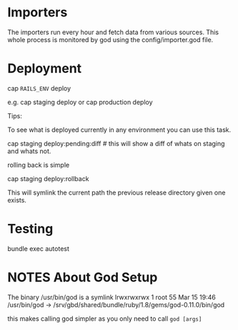 Importers
==============================
  The importers run every hour and fetch data from various sources.
  This whole process is monitored by god using the config/importer.god file.
  

Deployment
==============================
  cap `RAILS_ENV` deploy
  
  e.g. cap staging deploy
  or cap production deploy
  
  Tips:
  
  To see what is deployed currently in any environment you can use this task.
  
  cap staging deploy:pending:diff # this will show a diff of whats on staging and whats not.
  
  rolling back is simple
  
  cap staging deploy:rollback
  
  This will symlink the current path the previous release directory given one exists.

Testing
==============================
  bundle exec autotest

NOTES About God Setup
==============================
The binary /usr/bin/god is a symlink
lrwxrwxrwx 1 root 55 Mar 15 19:46 /usr/bin/god -> /srv/gbd/shared/bundle/ruby/1.8/gems/god-0.11.0/bin/god

this makes calling god simpler as you only need to call `god [args]`

